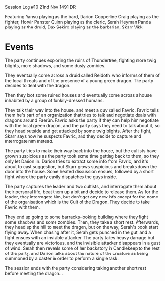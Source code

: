 Session Log #10
21nd Nov 1491 DR

Featuring
Yansu playing as the bard, Darion Copperline
Craig playing as the fighter, Horvir Panster
Quinn playing as the cleric, Serah Heyman
Panda playing as the druid, Dax
Sekiro playing as the barbarian, Skarr Vikk

# Events

The party continues exploring the ruins of Thundertree, fighting more twig blights, more shadows, and some dusty zombies. 

They eventually come across a druid called Reidoth, who informs of them of the local threats and of the presence of a young green dragon. The party decides to deal with the dragon.

Then they loot some ruined houses and eventually come across a house inhabited by a group of funkily-dressed humans.

They talk their way into the house, and meet a guy called Favric. Favric tells them he's part of an organization that tries to talk and negotiate deals with dragons around Faerûn. Favric asks the party if they can help him negotiate with the local green dragon, and the party says they need to talk about it, so they head outside and get attacked by some twig blights. After the fight, Skarr says how he suspects Favric, and they decide to capture and interrogate him instead. 

The party tries to make their way back into the house, but the cultists have grown suspicious as the party took some time getting back to them, so they only let Darion in. Darion tries to extract some info from Favric, and it's about to cast suggestion, but Skarr grows suspicious and breaks down the door into the house. Some heated discussion ensues, followed by a short fight where the party easily dispatches the guys inside.

The party captures the leader and two cultists, and interrogate them about their personal life, beat them up a bit and decide to release them. As for the leader, they interrogate him, but don't get any new info except for the name of the organisation which is the Cult of the Dragon. They decide to take Favric with them.

They end up going to some barracks-looking building where they fight some shadows and some zombies. Then, they take a short rest. Afterwards, they head up the hill to meet the dragon, but on the way, Serah's book start flying away. When chasing after it, Serah gets punched in the gut, and a fight ensues with an invisible attacker. The party takes heavy damage but they eventually are victorious, and the invisible attacker disappears in a gust of wind. Serah then reveals some of her backstory in Candlekeep to the rest of the party, and Darion talks about the nature of the creature as being summoned by a caster in order to perform a single task.

The session ends with the party considering taking another short rest before meeting the dragon...






